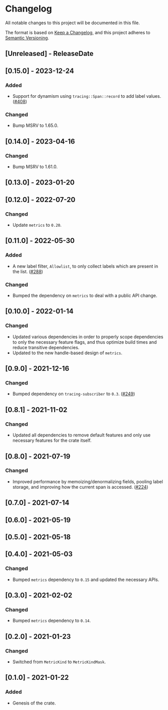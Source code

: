 # Changelog
All notable changes to this project will be documented in this file.

The format is based on [Keep a Changelog](https://keepachangelog.com/en/1.0.0/),
and this project adheres to [Semantic Versioning](https://semver.org/spec/v2.0.0.html).

<!-- next-header -->

## [Unreleased] - ReleaseDate

## [0.15.0] - 2023-12-24

### Added

- Support for dynamism using `tracing::Span::record` to add label values.
  ([#408](https://github.com/metrics-rs/metrics/pull/408))

### Changed

- Bump MSRV to 1.65.0.

## [0.14.0] - 2023-04-16

### Changed

- Bump MSRV to 1.61.0.

## [0.13.0] - 2023-01-20

## [0.12.0] - 2022-07-20

### Changed

- Update `metrics` to `0.20`.

## [0.11.0] - 2022-05-30

### Added

- A new label filter, `Allowlist`, to only collect labels which are present in the list. ([#288](https://github.com/metrics-rs/metrics/pull/288))

### Changed

- Bumped the dependency on `metrics` to deal with a public API change.

## [0.10.0] - 2022-01-14

### Changed
- Updated various dependencies in order to properly scope dependencies to only the necessary feature
  flags, and thus optimize build times and reduce transitive dependencies.
- Updated to the new handle-based design of `metrics`.

## [0.9.0] - 2021-12-16

### Changed
- Bumped dependency on `tracing-subscriber` to `0.3`. ([#249](https://github.com/metrics-rs/metrics/pull/249))

## [0.8.1] - 2021-11-02

### Changed
- Updated all dependencies to remove default features and only use necessary features for the crate itself.

## [0.8.0] - 2021-07-19

### Changed
- Improved performance by memoizing/denormalizing fields, pooling label storage, and improving how
  the current span is accessed. ([#224](https://github.com/metrics-rs/metrics/pull/224))

## [0.7.0] - 2021-07-14

## [0.6.0] - 2021-05-19

## [0.5.0] - 2021-05-18

## [0.4.0] - 2021-05-03

### Changed
- Bumped `metrics` dependency to `0.15` and updated the necessary APIs.
## [0.3.0] - 2021-02-02
### Changed
- Bumped `metrics` dependency to `0.14`.

## [0.2.0] - 2021-01-23
### Changed
- Switched from `MetricKind` to `MetricKindMask`.

## [0.1.0] - 2021-01-22
### Added
- Genesis of the crate.
